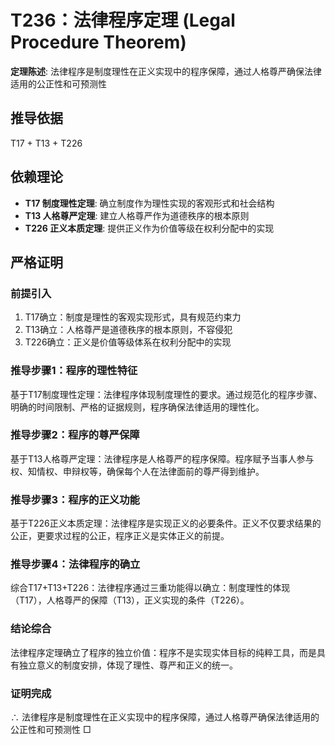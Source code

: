 # T236：法律程序定理 (Legal Procedure Theorem)

**定理陈述**: 法律程序是制度理性在正义实现中的程序保障，通过人格尊严确保法律适用的公正性和可预测性

## 推导依据
T17 + T13 + T226

## 依赖理论
- **T17 制度理性定理**: 确立制度作为理性实现的客观形式和社会结构
- **T13 人格尊严定理**: 建立人格尊严作为道德秩序的根本原则
- **T226 正义本质定理**: 提供正义作为价值等级在权利分配中的实现

## 严格证明

### 前提引入
1. T17确立：制度是理性的客观实现形式，具有规范约束力
2. T13确立：人格尊严是道德秩序的根本原则，不容侵犯
3. T226确立：正义是价值等级体系在权利分配中的实现

### 推导步骤1：程序的理性特征
基于T17制度理性定理：法律程序体现制度理性的要求。通过规范化的程序步骤、明确的时间限制、严格的证据规则，程序确保法律适用的理性化。

### 推导步骤2：程序的尊严保障
基于T13人格尊严定理：法律程序是人格尊严的程序保障。程序赋予当事人参与权、知情权、申辩权等，确保每个人在法律面前的尊严得到维护。

### 推导步骤3：程序的正义功能
基于T226正义本质定理：法律程序是实现正义的必要条件。正义不仅要求结果的公正，更要求过程的公正，程序正义是实体正义的前提。

### 推导步骤4：法律程序的确立
综合T17+T13+T226：法律程序通过三重功能得以确立：制度理性的体现（T17），人格尊严的保障（T13），正义实现的条件（T226）。

### 结论综合
法律程序定理确立了程序的独立价值：程序不是实现实体目标的纯粹工具，而是具有独立意义的制度安排，体现了理性、尊严和正义的统一。

### 证明完成
∴ 法律程序是制度理性在正义实现中的程序保障，通过人格尊严确保法律适用的公正性和可预测性 □
